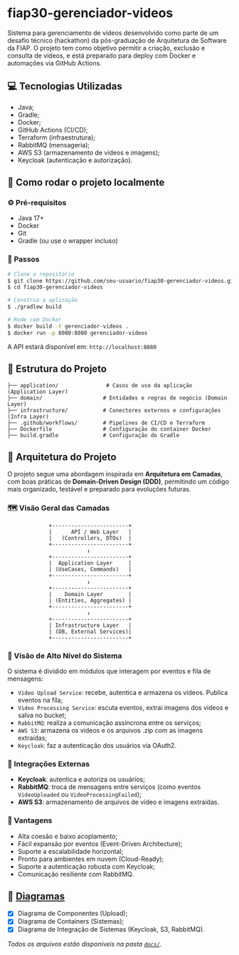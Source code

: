 
# fiap30-gerenciador-videos

Sistema para gerenciamento de vídeos desenvolvido como parte de um desafio técnico (hackathon) da pós-graduação de Arquitetura de Software da FIAP. O projeto tem como objetivo permitir a criação, exclusão e consulta de vídeos, e está preparado para deploy com Docker e automações via GitHub Actions.

## :computer: Tecnologias Utilizadas

- Java;
- Gradle;
- Docker;
- GitHub Actions (CI/CD);
- Terraform (infraestrutura);
- RabbitMQ (mensageria);
- AWS S3 (armazenamento de vídeos e imagens);
- Keycloak (autenticação e autorização).

## :wrench: Como rodar o projeto localmente

### ⚙️ Pré-requisitos

- Java 17+
- Docker
- Git
- Gradle (ou use o wrapper incluso)

### 🚀 Passos

```bash
# Clone o repositório
$ git clone https://github.com/seu-usuario/fiap30-gerenciador-videos.git
$ cd fiap30-gerenciador-videos

# Construa a aplicação
$ ./gradlew build

# Rode com Docker
$ docker build -t gerenciador-videos .
$ docker run -p 8080:8080 gerenciador-videos
```

A API estará disponível em: `http://localhost:8080`

## :file_folder: Estrutura do Projeto

```
├── application/               # Casos de uso da aplicação (Application Layer)
├── domain/                   # Entidades e regras de negócio (Domain Layer)
├── infrastructure/           # Conectores externos e configurações (Infra Layer)
├── .github/workflows/        # Pipelines de CI/CD e Terraform
├── Dockerfile                # Configuração do container Docker
├── build.gradle              # Configuração do Gradle
```

## 🧱 Arquitetura do Projeto

O projeto segue uma abordagem inspirada em **Arquitetura em Camadas**, com boas práticas de **Domain-Driven Design (DDD)**, permitindo um código mais organizado, testável e preparado para evoluções futuras.

### 🗺️ Visão Geral das Camadas

```
             +------------------------+
             |      API / Web Layer   |
             |   (Controllers, DTOs)  |
             +------------------------+
                         ↓
             +------------------------+
             |  Application Layer     |
             | (UseCases, Commands)   |
             +------------------------+
                         ↓
             +------------------------+
             |    Domain Layer        |
             | (Entities, Aggregates) |
             +------------------------+
                         ↓
             +------------------------+
             | Infrastructure Layer   |
             | (DB, External Services)|
             +------------------------+
```

### 🧩 Visão de Alto Nível do Sistema

O sistema é dividido em módulos que interagem por eventos e fila de mensagens:

- `Video Upload Service`: recebe, autentica e armazena os vídeos. Publica eventos na fila;
- `Video Processing Service`: escuta eventos, extrai imagens dos vídeos e salva no bucket;
- `RabbitMQ`: realiza a comunicação assíncrona entre os serviços;
- `AWS S3`: armazena os vídeos e os arquivos .zip com as imagens extraídas;
- `Keycloak`: faz a autenticação dos usuários via OAuth2.

### 🔗 Integrações Externas

- **Keycloak**: autentica e autoriza os usuários;
- **RabbitMQ**: troca de mensagens entre serviços (como eventos `VideoUploaded` ou `VideoProcessingFailed`);
- **AWS S3**: armazenamento de arquivos de vídeo e imagens extraídas.

### 🌟 Vantagens

- Alta coesão e baixo acoplamento;
- Fácil expansão por eventos (Event-Driven Architecture);
- Suporte a escalabilidade horizontal;
- Pronto para ambientes em nuvem (Cloud-Ready);
- Suporte a autenticação robusta com Keycloak;
- Comunicação resiliente com RabbitMQ.

## :bookmark_tabs: [Diagramas](./docs)

- [x] Diagrama de Componentes (Upload);
- [x] Diagrama de Containers (Sistemas);
- [x] Diagrama de Integração de Sistemas (Keycloak, S3, RabbitMQ).

*Todos os arquivos estão disponíveis na pasta [`docs/`](./docs).*
